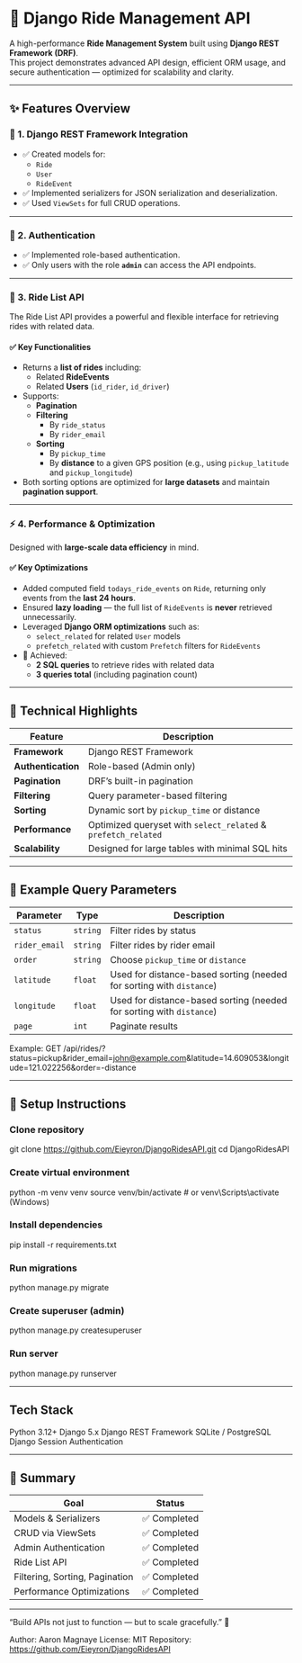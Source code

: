 # 🚗 Django Ride Management API

A high-performance **Ride Management System** built using **Django REST Framework (DRF)**.  
This project demonstrates advanced API design, efficient ORM usage, and secure authentication — optimized for scalability and clarity.

---

## ✨ Features Overview

### 🧱 1. Django REST Framework Integration
- ✅ Created models for:
  - `Ride`
  - `User`
  - `RideEvent`
- ✅ Implemented serializers for JSON serialization and deserialization.
- ✅ Used `ViewSets` for full CRUD operations.

---

### 🔐 2. Authentication
- ✅ Implemented role-based authentication.
- ✅ Only users with the role **`admin`** can access the API endpoints.

---

### 🧭 3. Ride List API
The Ride List API provides a powerful and flexible interface for retrieving rides with related data.

#### ✅ Key Functionalities
- Returns a **list of rides** including:
  - Related **RideEvents**
  - Related **Users** (`id_rider`, `id_driver`)
- Supports:
  - **Pagination**
  - **Filtering**
    - By `ride_status`
    - By `rider_email`
  - **Sorting**
    - By `pickup_time`
    - By **distance** to a given GPS position (e.g., using `pickup_latitude` and `pickup_longitude`)
- Both sorting options are optimized for **large datasets** and maintain **pagination support**.

---

### ⚡ 4. Performance & Optimization
Designed with **large-scale data efficiency** in mind.

#### ✅ Key Optimizations
- Added computed field `todays_ride_events` on `Ride`, returning only events from the **last 24 hours**.
- Ensured **lazy loading** — the full list of `RideEvents` is **never** retrieved unnecessarily.
- Leveraged **Django ORM optimizations** such as:
  - `select_related` for related `User` models
  - `prefetch_related` with custom `Prefetch` filters for `RideEvents`
- 🚀 Achieved:
  - **2 SQL queries** to retrieve rides with related data  
  - **3 queries total** (including pagination count)

---

## 🧩 Technical Highlights

| Feature | Description |
|----------|-------------|
| **Framework** | Django REST Framework |
| **Authentication** | Role-based (Admin only) |
| **Pagination** | DRF’s built-in pagination |
| **Filtering** | Query parameter-based filtering |
| **Sorting** | Dynamic sort by `pickup_time` or distance |
| **Performance** | Optimized queryset with `select_related` & `prefetch_related` |
| **Scalability** | Designed for large tables with minimal SQL hits |

---

## 🧠 Example Query Parameters

| Parameter | Type | Description |
|------------|------|-------------|
| `status` | `string` | Filter rides by status |
| `rider_email` | `string` | Filter rides by rider email |
| `order` | `string` | Choose `pickup_time` or `distance` |
| `latitude` | `float` | Used for distance-based sorting (needed for sorting with `distance`) |
| `longitude` | `float` | Used for distance-based sorting (needed for sorting with `distance`) |
| `page` | `int` | Paginate results |

Example:
GET /api/rides/?status=pickup&rider_email=john@example.com&latitude=14.609053&longitude=121.022256&order=-distance

---

## 🧰 Setup Instructions

### Clone repository
git clone https://github.com/Eieyron/DjangoRidesAPI.git
cd DjangoRidesAPI

### Create virtual environment
python -m venv venv
source venv/bin/activate  # or venv\Scripts\activate (Windows)

### Install dependencies
pip install -r requirements.txt

### Run migrations
python manage.py migrate

### Create superuser (admin)
python manage.py createsuperuser

### Run server
python manage.py runserver

---

## Tech Stack

Python 3.12+
Django 5.x
Django REST Framework
SQLite / PostgreSQL
Django Session Authentication

---

## 🏁 Summary
| Goal                           | Status      |
| ------------------------------ | ----------- |
| Models & Serializers           | ✅ Completed |
| CRUD via ViewSets              | ✅ Completed |
| Admin Authentication           | ✅ Completed |
| Ride List API                  | ✅ Completed |
| Filtering, Sorting, Pagination | ✅ Completed |
| Performance Optimizations      | ✅ Completed |

---

“Build APIs not just to function — but to scale gracefully.” 🚀

Author: Aaron Magnaye
License: MIT
Repository: https://github.com/Eieyron/DjangoRidesAPI
